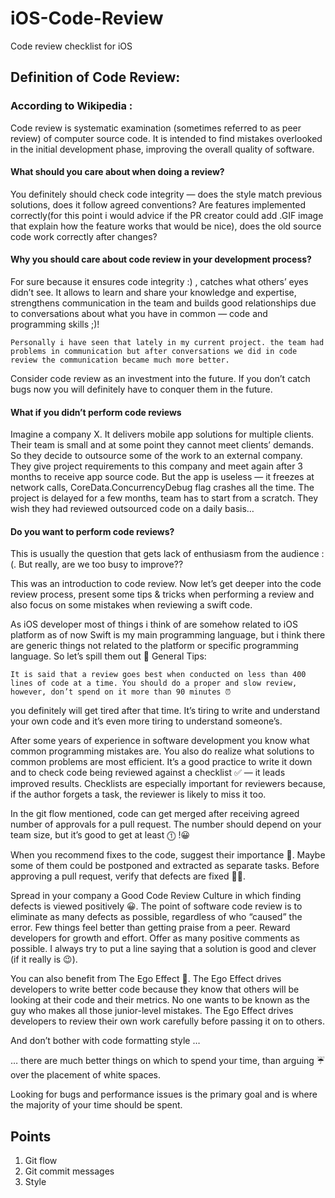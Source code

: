 # iOS-Code-Review
Code review checklist for iOS


## Definition of Code Review:

### According to Wikipedia :

Code review is systematic examination (sometimes referred to as peer review) of computer source code. It is intended to find mistakes overlooked in the initial development phase, improving the overall quality of software.

#### What should you care about when doing a review?

You definitely should check code integrity — does the style match previous solutions, does it follow agreed conventions? Are features implemented correctly(for this point i would advice if the PR creator could add .GIF image that explain how the feature works that would be nice), does the old source code work correctly after changes?

#### Why you should care about code review in your development process?

For sure because it ensures code integrity :) , catches what others’ eyes didn’t see. It allows to learn and share your knowledge and expertise, strengthens communication in the team and builds good relationships due to conversations about what you have in common — code and programming skills ;)!

    Personally i have seen that lately in my current project. the team had problems in communication but after conversations we did in code review the communication became much more better.

Consider code review as an investment into the future. If you don’t catch bugs now you will definitely have to conquer them in the future.

#### What if you didn’t perform code reviews

Imagine a company X. It delivers mobile app solutions for multiple clients. Their team is small and at some point they cannot meet clients’ demands. So they decide to outsource some of the work to an external company. They give project requirements to this company and meet again after 3 months to receive app source code. But the app is useless — it freezes at network calls, CoreData.ConcurrencyDebug flag crashes all the time. The project is delayed for a few months, team has to start from a scratch. They wish they had reviewed outsourced code on a daily basis…

#### Do you want to perform code reviews?

This is usually the question that gets lack of enthusiasm from the audience :(. But really, are we too busy to improve??

This was an introduction to code review. Now let’s get deeper into the code review process, present some tips & tricks when performing a review and also focus on some mistakes when reviewing a swift code.

As iOS developer most of things i think of are somehow related to iOS platform as of now Swift is my main programming language, but i think there are generic things not related to the platform or specific programming language. So let’s spill them out 🚀
General Tips:

    It is said that a review goes best when conducted on less than 400 lines of code at a time. You should do a proper and slow review, however, don’t spend on it more than 90 minutes ⏰

you definitely will get tired after that time. It’s tiring to write and understand your own code and it’s even more tiring to understand someone’s.

After some years of experience in software development you know what common programming mistakes are. You also do realize what solutions to common problems are most efficient. It’s a good practice to write it down and to check code being reviewed against a checklist ✅ — it leads improved results. Checklists are especially important for reviewers because, if the author forgets a task, the reviewer is likely to miss it too.

In the git flow mentioned, code can get merged after receiving agreed number of approvals for a pull request. The number should depend on your team size, but it’s good to get at least ⓵ !😀

When you recommend fixes to the code, suggest their importance 💬. Maybe some of them could be postponed and extracted as separate tasks. Before approving a pull request, verify that defects are fixed 🔧🔨.

Spread in your company a Good Code Review Culture in which finding defects is viewed positively 😀. The point of software code review is to eliminate as many defects as possible, regardless of who “caused” the error. Few things feel better than getting praise from a peer. Reward developers for growth and effort. Offer as many positive comments as possible. I always try to put a line saying that a solution is good and clever (if it really is 😉).

You can also benefit from The Ego Effect 💎. The Ego Effect drives developers to write better code because they know that others will be looking at their code and their metrics. No one wants to be known as the guy who makes all those junior-level mistakes. The Ego Effect drives developers to review their own work carefully before passing it on to others.

And don’t bother with code formatting style …

… there are much better things on which to spend your time, than arguing ☔️ over the placement of white spaces.

Looking for bugs and performance issues is the primary goal and is where the majority of your time should be spent.


## Points 
1. Git flow
2. Git commit messages
3. Style
